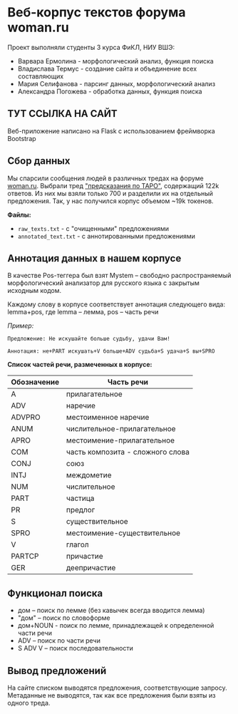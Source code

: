 # Веб-корпус текстов форума woman.ru
Проект выполняли студенты 3 курса ФиКЛ, НИУ ВШЭ: 

- Варвара Ермолина - морфологический анализ, функция поиска
- Владислава Термус - создание сайта и объединение всех составляющих
- Мария Селифанова - парсинг данных, морфологический анализ
- Александра Погожева - обработка данных, функция поиска

## ТУТ ССЫЛКА НА САЙТ
Веб-приложение написано на Flask с использованием фреймворка Bootstrap

## Сбор данных

Мы спарсили сообщения людей в различных тредах на форуме [woman.ru](https://www.woman.ru/forum/). Выбрали тред ["предсказания по ТАРО"](https://www.woman.ru/relations/men/thread/3813429/), содержащий 122k ответов. Из них мы взяли только 700 и разделили их на отдельный предложения. Так, у нас получился корпус объемом ~19k токенов.

**Файлы:**

- `raw_texts.txt` - с "очищенными" предложениями
- `annotated_text.txt` - с аннотированными предложениями

## Аннотация данных в нашем корпусе

В качестве Pos-теггера был взят Mystem – свободно распространяемый морфологический анализатор для русского языка с закрытым исходным кодом.

Каждому слову в корпусе соответствует аннотация следующего вида: lemma+pos, где lemma – лемма, pos – часть речи

*Пример:*
```
Предложение: Не искушайте больше судьбу, удачи Вам!

Аннотация: не+PART искушать+V больше+ADV судьба+S удача+S вы+SPRO
```
**Список частей речи, размеченных в корпусе:**


| Обозначение | Часть речи |
| ------------- | ------------- |
| A  | прилагательное|
| ADV  | наречие  |
| ADVPRO  | местоименное наречие  |
| ANUM  | числительное-прилагательное  |
| APRO  | местоимение-прилагательное  |
| COM  | часть композита - сложного слова  |
| CONJ  | союз  |
| INTJ  | междометие  |
| NUM  | числительное  |
| PART  | частица  |
| PR  | предлог  |
| S  | существительное  |
| SPRO  | местоимение-существительное  |
| V  | глагол  |
| PARTCP  | причастие  |
| GER  | деепричастие  |

## Функционал поиска

- дом – поиск по лемме (без кавычек всегда вводится лемма)
- "дом" – поиск по словоформе
- дом+NOUN - поиск по лемме, принадлежащей к определенной части речи
- ADV – поиск по части речи
- S ADV V – поиск последовательности

## Вывод предложений

На сайте списком выводятся предложения, соответствующие запросу. Метаданные не выводятся, так как все предложения были взяты из одного треда.
